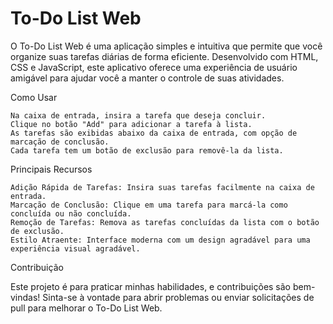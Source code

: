 # To-Do List Web
 
O To-Do List Web é uma aplicação simples e intuitiva que permite que você organize suas tarefas diárias de forma eficiente. Desenvolvido com HTML, CSS e JavaScript, este aplicativo oferece uma experiência de usuário amigável para ajudar você a manter o controle de suas atividades.

Como Usar

    Na caixa de entrada, insira a tarefa que deseja concluir.
    Clique no botão "Add" para adicionar a tarefa à lista.
    As tarefas são exibidas abaixo da caixa de entrada, com opção de marcação de conclusão.
    Cada tarefa tem um botão de exclusão para removê-la da lista.

Principais Recursos

    Adição Rápida de Tarefas: Insira suas tarefas facilmente na caixa de entrada.
    Marcação de Conclusão: Clique em uma tarefa para marcá-la como concluída ou não concluída.
    Remoção de Tarefas: Remova as tarefas concluídas da lista com o botão de exclusão.
    Estilo Atraente: Interface moderna com um design agradável para uma experiência visual agradável.

Contribuição

Este projeto é para praticar minhas habilidades, e contribuições são bem-vindas! Sinta-se à vontade para abrir problemas ou enviar solicitações de pull para melhorar o To-Do List Web.
